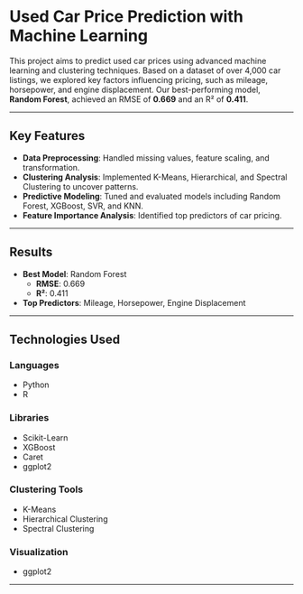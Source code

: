 # Used Car Price Prediction with Machine Learning

This project aims to predict used car prices using advanced machine learning and clustering techniques. Based on a dataset of over 4,000 car listings, we explored key factors influencing pricing, such as mileage, horsepower, and engine displacement. Our best-performing model, **Random Forest**, achieved an RMSE of **0.669** and an R² of **0.411**.

---

## Key Features

- **Data Preprocessing**: Handled missing values, feature scaling, and transformation.
- **Clustering Analysis**: Implemented K-Means, Hierarchical, and Spectral Clustering to uncover patterns.
- **Predictive Modeling**: Tuned and evaluated models including Random Forest, XGBoost, SVR, and KNN.
- **Feature Importance Analysis**: Identified top predictors of car pricing.

---

## Results

- **Best Model**: Random Forest  
  - **RMSE**: 0.669  
  - **R²**: 0.411  
- **Top Predictors**: Mileage, Horsepower, Engine Displacement  

---

## Technologies Used

### **Languages**  
- Python  
- R  

### **Libraries**  
- Scikit-Learn  
- XGBoost  
- Caret  
- ggplot2  

### **Clustering Tools**  
- K-Means  
- Hierarchical Clustering  
- Spectral Clustering  

### **Visualization**  
- ggplot2  

---
